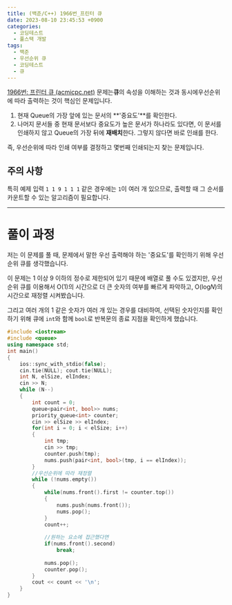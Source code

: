 ```yaml
---
title: (백준/C++) 1966번_프린터 큐
date: 2023-08-10 23:45:53 +0900
categories:
  - 코딩테스트
  - 풀스택 개발
tags:
  - 백준
  - 우선순위 큐
  - 코딩테스트
  - 큐
---
```


[1966번: 프린터 큐 (acmicpc.net)](https://www.acmicpc.net/problem/1966) 문제는<span class="keyword">**큐**</span>의 속성을 이해하는 것과 동시에<span class="important">우선순위에 따라 출력하는 것</span>이 핵심인 문제입니다.

1. 현재 Queue의 가장 앞에 있는 문서의 **'중요도'**를 확인한다.
2. 나머지 문서들 중 현재 문서보다 중요도가 높은 문서가 하나라도 있다면, 이 문서를 인쇄하지 않고 Queue의 가장 뒤에 **재배치**한다. 그렇지 않다면 바로 인쇄를 한다.

즉, 우선순위에 따라 인쇄 여부를 결정하고 몇번째 인쇄되는지 찾는 문제입니다.

## 주의 사항

특히 예제 입력 `1 1 9 1 1 1` 같은 경우에는 `1`이 여러 개 있으므로, 출력할 때 그 순서를 카운트할 수 있는 알고리즘이 필요합니다.

---

# 풀이 과정

저는 이 문제를 풀 때, 문제에서 말한 우선 출력해야 하는 '중요도'를 확인하기 위해 우선순위 큐를 생각했습니다.

이 문제는 1 이상 9 이하의 정수로 제한되어 있기 때문에 배열로 풀 수도 있겠지만, 우선순위 큐를 이용해서 O(1)의 시간으로 더 큰 숫자의 여부를 빠르게 파악하고, O(log𝑁)의 시간으로 재정렬 시켜봤습니다.

그리고 여러 개의 1 같은 숫자가 여러 개 있는 경우를 대비하여, 선택된 숫자인지를 확인하기 위해 큐에 `int`와 함께 `bool`로 반복문의 종료 지점을 확인하게 했습니다.

```cpp
#include <iostream>
#include <queue>
using namespace std;
int main()
{
    ios::sync_with_stdio(false);
    cin.tie(NULL); cout.tie(NULL);
    int N, elSize, elIndex;
    cin >> N;
    while (N--)
    {
        int count = 0;
        queue<pair<int, bool>> nums;
        priority_queue<int> counter;
        cin >> elSize >> elIndex;
        for(int i = 0; i < elSize; i++)
        {
            int tmp;
            cin >> tmp;
            counter.push(tmp);
            nums.push(pair<int, bool>(tmp, i == elIndex));
        }
        //우선순위에 따라 재정렬
        while (!nums.empty())
        {
            while(nums.front().first != counter.top())
            {
                nums.push(nums.front());
                nums.pop();
            }
            count++;
            
            //원하는 요소에 접근했다면
            if(nums.front().second)
                break;
 
            nums.pop();
            counter.pop();
        }
        cout << count << '\n';
    }
}
```